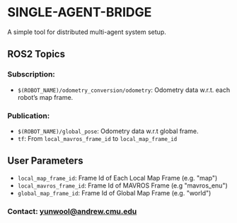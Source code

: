 # SINGLE-AGENT-BRIDGE
A simple tool for distributed multi-agent system setup.
## ROS2 Topics
### Subscription:
- `$(ROBOT_NAME)/odometry_conversion/odometry`: Odometry data w.r.t. each robot’s map frame.
### Publication:
- `$(ROBOT_NAME)/global_pose`: Odometry data w.r.t global frame.
- `tf`: From `local_mavros_frame_id` to `local_map_frame_id`
## User Parameters
- `local_map_frame_id`: Frame Id of Each Local Map Frame (e.g. "map")
- `local_mavros_frame_id`: Frame Id of MAVROS Frame (e.g "mavros_enu") 
- `global_map_frame_id`: Frame Id of Global Map Frame (e.g. "world")
### Contact: yunwool@andrew.cmu.edu